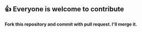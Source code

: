 ## 👍 Everyone is welcome to contribute
#### Fork this repository and commit with pull request. I'll merge it.
